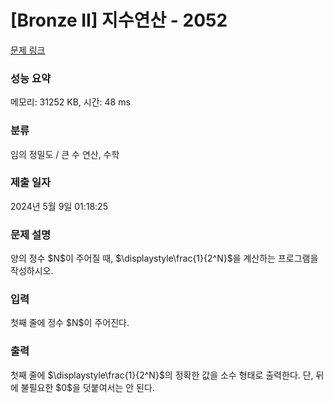 # [Bronze II] 지수연산 - 2052 

[문제 링크](https://www.acmicpc.net/problem/2052) 

### 성능 요약

메모리: 31252 KB, 시간: 48 ms

### 분류

임의 정밀도 / 큰 수 연산, 수학

### 제출 일자

2024년 5월 9일 01:18:25

### 문제 설명

<p>양의 정수 $N$이 주어질 때, $\displaystyle\frac{1}{2^N}$을 계산하는 프로그램을 작성하시오.</p>

### 입력 

 <p>첫째 줄에 정수 $N$이 주어진다.</p>

### 출력 

 <p>첫째 줄에 $\displaystyle\frac{1}{2^N}$의 정확한 값을 소수 형태로 출력한다. 단, 뒤에 불필요한 $0$을 덧붙여서는 안 된다.</p>

